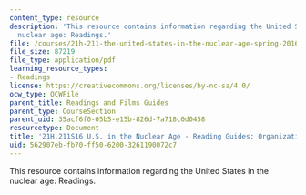 ```yaml
---
content_type: resource
description: 'This resource contains information regarding the United States in the
  nuclear age: Readings.'
file: /courses/21h-211-the-united-states-in-the-nuclear-age-spring-2016/562907ebfb70ff5062003261190072c7_MIT21H_211S16_Organization.pdf
file_size: 87219
file_type: application/pdf
learning_resource_types:
- Readings
license: https://creativecommons.org/licenses/by-nc-sa/4.0/
ocw_type: OCWFile
parent_title: Readings and Films Guides
parent_type: CourseSection
parent_uid: 35acf6f0-05b5-e15b-826d-7a718c0d0458
resourcetype: Document
title: '21H.211S16 U.S. in the Nuclear Age - Reading Guides: Organization Men'
uid: 562907eb-fb70-ff50-6200-3261190072c7
---
```

This resource contains information regarding the United States in the nuclear age: Readings.